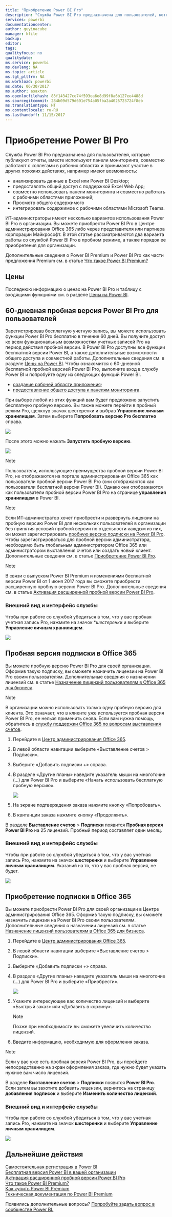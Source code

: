 ```yaml
---
title: "Приобретение Power BI Pro"
description: "Служба Power BI Pro предназначена для пользователей, которые публикуют отчеты, вместе используют панели мониторинга, совместно работают с коллегами в рабочих областях и принимают участие в других похожих действиях."
services: powerbi
documentationcenter: 
author: guyinacube
manager: kfile
backup: 
editor: 
tags: 
qualityfocus: no
qualitydate: 
ms.service: powerbi
ms.devlang: NA
ms.topic: article
ms.tgt_pltfrm: NA
ms.workload: powerbi
ms.date: 06/30/2017
ms.author: asaxton
ms.openlocfilehash: 83f143427ce74f593ea6e8d99f8a6b127ee4488d
ms.sourcegitcommit: 284b09d579d601e754a05fba2a4025723724f8eb
ms.translationtype: HT
ms.contentlocale: ru-RU
ms.lasthandoff: 11/15/2017
---
```

# <a name="purchasing-power-bi-pro"></a>Приобретение Power BI Pro
Служба Power BI Pro предназначена для пользователей, которые публикуют отчеты, вместе используют панели мониторинга, совместно работают с коллегами в рабочих областях и принимают участие в других похожих действиях, например имеют возможность:

* анализировать данные в Excel или Power BI Desktop;
* предоставлять общий доступ с поддержкой Excel Web App;
* совместно использовать панели мониторинга и совместно работать с рабочими областями приложений;
* Просмотр общего содержимого
* интегрировать содержимое с рабочими областями Microsoft Teams.

ИТ-администраторы имеют несколько вариантов использования Power BI Pro в организации. Вы можете приобрести Power BI Pro в Центре администрирования Office 365 либо через представителя или партнера корпорации Майкрософт. В этой статье рассматриваются два варианта работы со службой Power BI Pro в пробном режиме, а также порядок ее приобретения для организации.

Дополнительные сведения о Power BI Premium и Power BI Pro как части предложения Premium см. в статье [Что такое Power BI Premium?](service-premium.md)

## <a name="pricing"></a>Цены
Последнюю информацию о ценах на Power BI Pro и таблицу с входящими функциями см. в разделе [Цены на Power BI](https://powerbi.microsoft.com/pricing/).

## <a name="in-service-power-bi-pro-60-day-trial-for-individuals"></a>60-дневная пробная версия Power BI Pro для пользователей
Зарегистрировав бесплатную учетную запись, вы можете использовать функции Power BI Pro бесплатно в течение 60 дней. Вы получите доступ ко всем функциональным возможностям учетных записей Pro на период действия пробной версии. В Power BI Pro доступны все функции бесплатной версии Power BI, а также дополнительные возможности общего доступа и совместной работы. Дополнительные сведения см. в разделе [Цены на Power BI](https://powerbi.microsoft.com/pricing). Чтобы ознакомится с 60-дневной бесплатной пробной версией Power BI Pro, выполните вход в службу Power BI и попробуйте одну из следующих функций Power BI.

* [создание рабочей области приложения](service-create-distribute-apps.md);
* [предоставление общего доступа к панелям мониторинга](service-share-dashboards.md).

При выборе любой из этих функций вам будет предложено запустить бесплатную пробную версию. Вы также можете перейти в пробный режим Pro, щелкнув значок шестеренки и выбрав **Управление личным хранилищем**. Затем выберите **Попробовать версию Pro бесплатно** справа.

![](media/service-admin-purchasing-power-bi-pro/powerbi-pro-trial1.png)

После этого можно нажать **Запустить пробную версию**.

![](media/service-admin-purchasing-power-bi-pro/powerbi-pro-trial2.png)

> [!NOTE]
> Пользователи, использующие преимущества пробной версии Power BI Pro, не отображаются на портале администрирования Office 365 как пользователи пробной версии Power BI Pro (они отображаются как пользователи бесплатной версии Power BI). Однако они отображаются как пользователи пробной версии Power BI Pro на странице **управления хранилищем** в Power BI.

> [!NOTE]
> Если ИТ-администратор хочет приобрести и развернуть лицензии на пробную версию Power BI для нескольких пользователей в организации без принятия условий пробной версии по отдельности каждым из них, он может зарегистрировать [пробную версию подписки на Power BI Pro](https://portal.office.com/Signup/MainSignup15.aspx?OfferId=d59682f3-3e3b-4686-9c00-7c7c1c736085&dl=POWER_BI_PRO). Чтобы зарегистрироваться для пробной версии администратора, необходимо быть глобальным администратором Office 365 или администратором выставления счетов или создать новый клиент. Дополнительные сведения см. в статье [Приобретение Power BI Pro](service-admin-purchasing-power-bi-pro.md).

> [!NOTE]
> В связи с выпуском Power BI Premium и изменениями бесплатной версии Power BI от 1 июня 2017 года вы сможете приобрести расширенную пробную версию Power BI Pro. Дополнительные сведения см. в статье [Активация расширенной пробной версии Power BI Pro](service-extended-pro-trial.md).

### <a name="what-this-looks-like-within-the-service"></a>Внешний вид и интерфейс службы
Чтобы при работе со службой убедиться в том, что у вас пробная учетная запись Pro, нажмите на значок **шестеренки* и выберите **Управление личным хранилищем**.

![](media/service-admin-purchasing-power-bi-pro/powerbi-pro-trial3.png)

## <a name="subscription-trial-in-office-365"></a>Пробная версия подписки в Office 365
Вы можете пробную версию Power BI Pro для своей организации. Оформив такую подписку, вы сможете назначить лицензии на Power BI Pro своим пользователям. Дополнительные сведения о назначении лицензий см. в статье [Назначение лицензий пользователям в Office 365 для бизнеса](https://support.office.com/article/Assign-or-unassign-licenses-for-Office-365-for-business-997596b5-4173-4627-b915-36abac6786dc).

> [!NOTE]
> В организации можно использовать только одну пробную версию для клиента. Это означает, что в клиенте уже используется пробная версия Power BI Pro, ее нельзя применить снова. Если вам нужна помощь, обратитесь в [службу поддержки Office 365 по вопросам выставления счетов](https://support.office.microsoft.com/article/Contact-Office-365-for-business-support-Admin-Help-32a17ca7-6fa0-4870-8a8d-e25ba4ccfd4b?CorrelationId=552bbf37-214f-4202-80cb-b94240dcd671&ui=en-US&rs=en-US&ad=US#BKMK_call_support).
> 

1. Перейдите в [Центр администрирования Office 365](https://portal.office.com/admin/default.aspx).
2. В левой области навигации выберите «Выставление счетов > Подписки».
3. Выберите «Добавить подписки +» справа.
4. В разделе «Другие планы» наведите указатель мыши на многоточие (…) для Power BI Pro и выберите «Начать использовать бесплатную пробную версию».
   
    ![](media/service-admin-purchasing-power-bi-pro/organization-pro-trial1.png)
5. На экране подтверждения заказа нажмите кнопку «Попробовать».
6. В квитанции заказа нажмите кнопку «Продолжить».

В разделе **Выставление счетов** > **Подписки** появится **Пробная версия Power BI Pro** на 25 лицензий. Пробный период составляет один месяц.

### <a name="what-this-looks-like-within-the-service"></a>Внешний вид и интерфейс службы
Чтобы при работе со службой убедиться в том, что у вас учетная запись Pro, нажмите на значок **шестеренки** и выберите **Управление личным хранилищем**. Указаний на то, что у вас пробная версия, не будет.

![](media/service-admin-purchasing-power-bi-pro/powerbi-pro3.png)

## <a name="purchase-subscription-in-office-365"></a>Приобретение подписки в Office 365
Вы можете приобрести Power BI Pro для своей организации в Центре администрирования Office 365. Оформив такую подписку, вы сможете назначить лицензии на Power BI Pro своим пользователям. Дополнительные сведения о назначении лицензий см. в статье [Назначение лицензий пользователям в Office 365 для бизнеса](https://support.office.com/article/Assign-or-unassign-licenses-for-Office-365-for-business-997596b5-4173-4627-b915-36abac6786dc).

1. Перейдите в [Центр администрирования Office 365](https://portal.office.com/admin/default.aspx).
2. В левой области навигации выберите «Выставление счетов > Подписки».
3. Выберите «Добавить подписки +» справа.
4. В разделе «Другие планы» наведите указатель мыши на многоточие (…) для Power BI Pro и выберите «Приобрести».
   
    ![](media/service-admin-purchasing-power-bi-pro/organization-pro1.png)
5. Укажите интересующее вас количество лицензий и выберите «Быстрый заказ» или «Добавить в корзину».
   
   > [!NOTE]
   > Позже при необходимости вы сможете увеличить количество лицензий.
   > 
   > 
6. Введите информацию, необходимую для оформления заказа.

> [!NOTE]
> Если у вас уже есть пробная версия Power BI Pro, вы перейдете непосредственно на экран оформления заказа, где нужно будет указать нужное вам число лицензий.
> 
> 

В разделе **Выставление счетов** > **Подписки** появится **Power BI Pro**. Если затем вы захотите добавить лицензии, вернитесь на страницу **добавления подписок** и выберите **Изменить количество лицензий**.

### <a name="what-this-looks-like-within-the-service"></a>Внешний вид и интерфейс службы
Чтобы при работе со службой убедиться в том, что у вас учетная запись Pro, нажмите на значок **шестеренки** и выберите **Управление личным хранилищем**.

![](media/service-admin-purchasing-power-bi-pro/powerbi-pro3.png)

## <a name="next-steps"></a>Дальнейшие действия
[Самостоятельная регистрация в Power BI](service-self-service-signup-for-power-bi.md)  
[Бесплатная версия Power BI в вашей организации](service-admin-service-free-in-your-organization.md)  
[Активация расширенной пробной версии Power BI Pro](service-extended-pro-trial.md)  
[Что такое Power BI Premium?](service-premium.md)  
[Как купить Power BI Premium](service-admin-premium-purchase.md)  
[Техническая документация по Power BI Premium](https://aka.ms/pbipremiumwhitepaper)  

Появились дополнительные вопросы? [Попробуйте задать вопрос в сообществе Power BI.](http://community.powerbi.com/)

